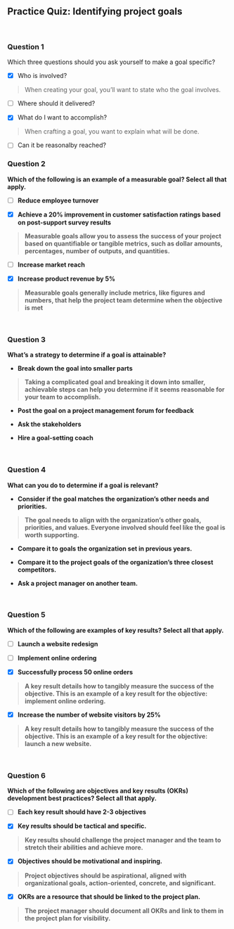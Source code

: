 ## Practice Quiz: Identifying project goals

<br>

### Question 1 

Which three questions should you ask yourself to make a goal specific?

+ [x] Who is involved?

> When creating your goal, you’ll want to state who the goal involves. 

+ [ ] Where should it delivered?

+ [x] What do I want to accomplish?

> When crafting a goal, you want to explain what will be done.

+ [ ] Can it be reasonalby reached?

<b>

### Question 2

Which of the following is an example of a measurable goal? Select all that apply. 

+ [ ] Reduce employee turnover

+ [x] Achieve a 20% improvement in customer satisfaction ratings based on post-support survey results

> Measurable goals allow you to assess the success of your project based on quantifiable or tangible metrics, such as dollar amounts, percentages, number of outputs, and quantities.

+ [ ] Increase market reach

+ [x] Increase product revenue by 5%

> Measurable goals generally include metrics, like figures and numbers, that help the project team determine when the objective is met

<br>

### Question 3

What’s a strategy to determine if a goal is attainable?

- **Break down the goal into smaller parts**

> Taking a complicated goal and breaking it down into smaller, achievable steps can help you determine if it seems reasonable for your team to accomplish.


- Post the goal on a project management forum for feedback


- Ask the stakeholders 


- Hire a goal-setting coach

<br>

### Question 4

What can you do to determine if a goal is relevant?

- **Consider if the goal matches the organization’s other needs and priorities.**

> The goal needs to align with the organization’s other goals, priorities, and values. Everyone involved should feel like the goal is worth supporting.

- Compare it to goals the organization set in previous years. 


- Compare it to the project goals of the organization’s three closest competitors.


- Ask a project manager on another team.

<br>

### Question 5

Which of the following are examples of key results? Select all that apply.

+ [ ] Launch a website redesign

+ [ ] Implement online ordering

+ [x] Successfully process 50 online orders

> A key result details how to tangibly measure the success of the objective. This is an example of a key result for the objective: implement online ordering.

+ [x] Increase the number of website visitors by 25%

> A key result details how to tangibly measure the success of the objective. This is an example of a key result for the objective: launch a new website.

<br>

### Question 6

Which of the following are objectives and key results (OKRs) development best practices? Select all that apply.

+ [ ] Each key result should have 2-3 objectives

+ [x] Key results should be tactical and specific.

> Key results should challenge the project manager and the team to stretch their abilities and achieve more.

+ [x] Objectives should be motivational and inspiring.

> Project objectives should be aspirational, aligned with organizational goals, action-oriented, concrete, and significant. 

+ [x] OKRs are a resource that should be linked to the project plan.

> The project manager should document all OKRs and link to them in the project plan for visibility.